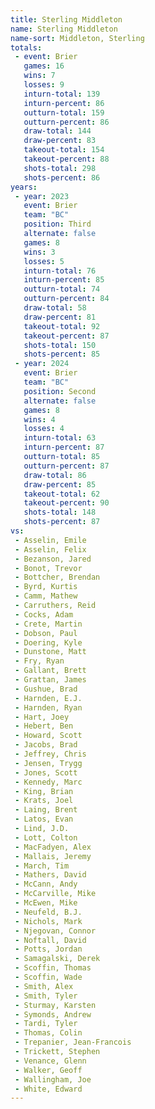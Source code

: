 ```yaml
---
title: Sterling Middleton
name: Sterling Middleton
name-sort: Middleton, Sterling
totals:
 - event: Brier
   games: 16
   wins: 7
   losses: 9
   inturn-total: 139
   inturn-percent: 86
   outturn-total: 159
   outturn-percent: 86
   draw-total: 144
   draw-percent: 83
   takeout-total: 154
   takeout-percent: 88
   shots-total: 298
   shots-percent: 86
years:
 - year: 2023
   event: Brier
   team: "BC"
   position: Third
   alternate: false
   games: 8
   wins: 3
   losses: 5
   inturn-total: 76
   inturn-percent: 85
   outturn-total: 74
   outturn-percent: 84
   draw-total: 58
   draw-percent: 81
   takeout-total: 92
   takeout-percent: 87
   shots-total: 150
   shots-percent: 85
 - year: 2024
   event: Brier
   team: "BC"
   position: Second
   alternate: false
   games: 8
   wins: 4
   losses: 4
   inturn-total: 63
   inturn-percent: 87
   outturn-total: 85
   outturn-percent: 87
   draw-total: 86
   draw-percent: 85
   takeout-total: 62
   takeout-percent: 90
   shots-total: 148
   shots-percent: 87
vs:
 - Asselin, Emile
 - Asselin, Felix
 - Bezanson, Jared
 - Bonot, Trevor
 - Bottcher, Brendan
 - Byrd, Kurtis
 - Camm, Mathew
 - Carruthers, Reid
 - Cocks, Adam
 - Crete, Martin
 - Dobson, Paul
 - Doering, Kyle
 - Dunstone, Matt
 - Fry, Ryan
 - Gallant, Brett
 - Grattan, James
 - Gushue, Brad
 - Harnden, E.J.
 - Harnden, Ryan
 - Hart, Joey
 - Hebert, Ben
 - Howard, Scott
 - Jacobs, Brad
 - Jeffrey, Chris
 - Jensen, Trygg
 - Jones, Scott
 - Kennedy, Marc
 - King, Brian
 - Krats, Joel
 - Laing, Brent
 - Latos, Evan
 - Lind, J.D.
 - Lott, Colton
 - MacFadyen, Alex
 - Mallais, Jeremy
 - March, Tim
 - Mathers, David
 - McCann, Andy
 - McCarville, Mike
 - McEwen, Mike
 - Neufeld, B.J.
 - Nichols, Mark
 - Njegovan, Connor
 - Noftall, David
 - Potts, Jordan
 - Samagalski, Derek
 - Scoffin, Thomas
 - Scoffin, Wade
 - Smith, Alex
 - Smith, Tyler
 - Sturmay, Karsten
 - Symonds, Andrew
 - Tardi, Tyler
 - Thomas, Colin
 - Trepanier, Jean-Francois
 - Trickett, Stephen
 - Venance, Glenn
 - Walker, Geoff
 - Wallingham, Joe
 - White, Edward
---
```

